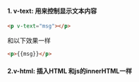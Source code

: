 #### 1. v-text: 用来控制显示文本内容

```html
<p v-text="msg"></p>
```
和以下效果一样

```html
<p>{{msg}}</p>
```

<!-- 默认 v-text 是没有闪烁问题的 -->
<!-- v-text会覆盖元素中原本的内容，但是插值表达式只会替换自己的这个占位符，不会把整个元素的内容清空 -->

#### 2.v-html: 插入HTML 和js的innerHTML一样




